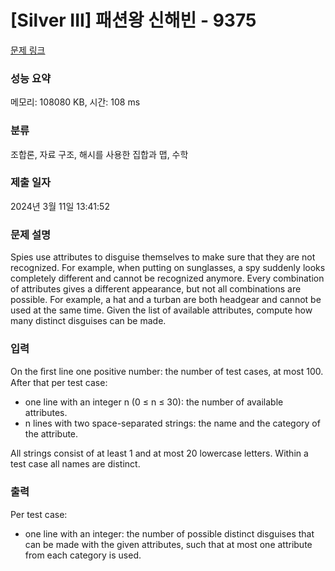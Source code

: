 # [Silver III] 패션왕 신해빈 - 9375 

[문제 링크](https://www.acmicpc.net/problem/9375) 

### 성능 요약

메모리: 108080 KB, 시간: 108 ms

### 분류

조합론, 자료 구조, 해시를 사용한 집합과 맵, 수학

### 제출 일자

2024년 3월 11일 13:41:52

### 문제 설명

<p>Spies use attributes to disguise themselves to make sure that they are not recognized. For example, when putting on sunglasses, a spy suddenly looks completely different and cannot be recognized anymore. Every combination of attributes gives a different appearance, but not all combinations are possible. For example, a hat and a turban are both headgear and cannot be used at the same time. Given the list of available attributes, compute how many distinct disguises can be made.</p>

### 입력 

 <p>On the ﬁrst line one positive number: the number of test cases, at most 100. After that per test case:</p>

<ul>
	<li>one line with an integer n (0 ≤ n ≤ 30): the number of available attributes.</li>
	<li>n lines with two space-separated strings: the name and the category of the attribute.</li>
</ul>

<p>All strings consist of at least 1 and at most 20 lowercase letters. Within a test case all names are distinct.</p>

### 출력 

 <p>Per test case:</p>

<ul>
	<li>one line with an integer: the number of possible distinct disguises that can be made with the given attributes, such that at most one attribute from each category is used.</li>
</ul>

